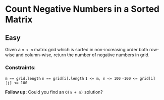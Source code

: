 # Count Negative Numbers in a Sorted Matrix

## Easy

Given a `m x n` matrix grid which is sorted in non-increasing order both row-wise and column-wise, return the number of
negative numbers in grid.

### Constraints:

`m == grid.length`
`n == grid[i].length`
`1 <= m, n <= 100`
`-100 <= grid[i][j] <= 100`

**Follow up:** Could you find an `O(n + m)` solution?
